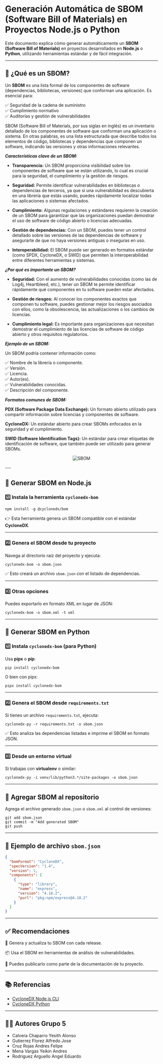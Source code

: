 # Generación Automática de SBOM (Software Bill of Materials) en Proyectos Node.js o Python

Este documento explica cómo generar automáticamente un **SBOM (Software Bill of Materials)** en proyectos desarrollados en **Node.js** o **Python**, utilizando herramientas estándar y de fácil integración.

---

## 📌 ¿Qué es un SBOM?

Un **SBOM** es una lista formal de los componentes de software (dependencias, bibliotecas, versiones) que conforman una aplicación. Es esencial para:

✅ Seguridad de la cadena de suministro<br>
✅ Cumplimiento normativo<br>
✅ Auditorías y gestión de vulnerabilidades

SBOM (Software Bill of Materials, por sus siglas en inglés) es un inventario detallado de los componentes de software que conforman una aplicación o sistema. En otras palabras, es una lista estructurada que describe todos los elementos de código, bibliotecas y dependencias que componen un software, indicando las versiones y otras informaciones relevantes.

***Características clave de un SBOM:***

- **Transparencia:** Un SBOM proporciona visibilidad sobre los componentes de software que se están utilizando, lo cual es crucial para la seguridad, el cumplimiento y la gestión de riesgos.

- **Seguridad:** Permite identificar vulnerabilidades en bibliotecas o dependencias de terceros, ya que si una vulnerabilidad es descubierta en una librería que estás usando, puedes rápidamente localizar todas las aplicaciones o sistemas afectados.

- **Cumplimiento:** Algunas regulaciones y estándares requieren la creación de un SBOM para garantizar que las organizaciones puedan demostrar el uso de software de código abierto o licencias adecuadas.

- **Gestión de dependencias:** Con un SBOM, puedes tener un control detallado sobre las versiones de las dependencias de software y asegurarte de que no haya versiones antiguas o inseguras en uso.

- **Interoperabilidad:** El SBOM puede ser generado en formatos estándar (como SPDX, CycloneDX, o SWID) que permiten la interoperabilidad entre diferentes herramientas y sistemas.

***¿Por qué es importante un SBOM?***

- **Seguridad:** Con el aumento de vulnerabilidades conocidas (como las de Log4j, Heartbleed, etc.), tener un SBOM te permite identificar rápidamente qué componentes en tu software pueden estar afectados.

- **Gestión de riesgos:** Al conocer los componentes exactos que componen tu software, puedes gestionar mejor los riesgos asociados con ellos, como la obsolescencia, las actualizaciones o los cambios de licencias.

- **Cumplimiento legal:** Es importante para organizaciones que necesitan demostrar el cumplimiento de las licencias de software de código abierto y otros requisitos regulatorios.

***Ejemplo de un SBOM:***

Un SBOM podría contener información como:

✅ Nombre de la librería o componente.<br>
✅ Versión.<br>
✅ Licencia.<br>
✅ Autor(es).<br>
✅ Vulnerabilidades conocidas.<br>
✅ Descripción del componente.

***Formatos comunes de SBOM:***

**PDX (Software Package Data Exchange):** Un formato abierto utilizado para compartir información sobre licencias y componentes de software.

**CycloneDX:** Un estándar abierto para crear SBOMs enfocados en la seguridad y el cumplimiento.

**SWID (Software Identification Tags):** Un estándar para crear etiquetas de identificación de software, que también puede ser utilizado para generar SBOMs.

<p align="center">
  <img src="https://scribesecurity.com/wp-content/uploads/2022/01/sbom-components-scribe-security-768x451.jpeg.webp" alt="SBOM" />
</p>
---

## 🚀 Generar SBOM en **Node.js**

### 1️⃣ Instala la herramienta `cyclonedx-bom`

```
npm install -g @cyclonedx/bom
```

👉 Esta herramienta genera un SBOM compatible con el estándar **CycloneDX**.

---

### 2️⃣ Genera el SBOM desde tu proyecto

Navega al directorio raíz del proyecto y ejecuta:

```
cyclonedx-bom -o sbom.json
```

✅ Esto creará un archivo `sbom.json` con el listado de dependencias.

---

### 3️⃣ Otras opciones

Puedes exportarlo en formato XML en lugar de JSON:

```
cyclonedx-bom -o sbom.xml -t xml
```

---

## 🐍 Generar SBOM en **Python**

### 1️⃣ Instala `cyclonedx-bom` (para Python)

Usa **pipx** o **pip**:

```
pip install cyclonedx-bom
```

O bien con pipx:

```
pipx install cyclonedx-bom
```

---

### 2️⃣ Genera el SBOM desde `requirements.txt`

Si tienes un archivo `requirements.txt`, ejecuta:

```
cyclonedx-py -r requirements.txt -o sbom.json
```

✅ Esto analiza las dependencias listadas e imprime el SBOM en formato JSON.

---

### 3️⃣ Desde un entorno virtual

Si trabajas con **virtualenv** o similar:

```
cyclonedx-py -i venv/lib/python3.*/site-packages -o sbom.json
```

---

## 📝 Agregar SBOM al repositorio

Agrega el archivo generado `sbom.json` o `sbom.xml` al control de versiones:

```
git add sbom.json
git commit -m "Add generated SBOM"
git push
```

---

## 📄 Ejemplo de archivo `sbom.json`

```json
{
  "bomFormat": "CycloneDX",
  "specVersion": "1.4",
  "version": 1,
  "components": [
    {
      "type": "library",
      "name": "express",
      "version": "4.18.2",
      "purl": "pkg:npm/express@4.18.2"
    }
  ]
}
```

---

## ✅ Recomendaciones

🔐 Genera y actualiza tu SBOM con cada release.

📦 Usa el SBOM en herramientas de análisis de vulnerabilidades.

📝 Puedes publicarlo como parte de la documentación de tu proyecto.

---

## 📚 Referencias

* [CycloneDX Node.js CLI](https://github.com/CycloneDX/cyclonedx-node-module)
* [CycloneDX Python](https://github.com/CycloneDX/cyclonedx-python)

---


## 🧑‍🎓 Autores Grupo 5

- Calvera Chaparro Yesith Alonso
- Gutierrez Florez Alfredo Jose
- Cruz Rojas Andres Felipe
- Mena Vargas Yeikin Andres
- Rodriguez Arguello Angel Eduardo
